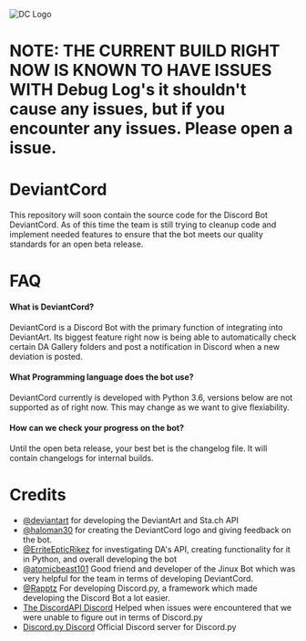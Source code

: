 ![DC Logo](https://github.com/ErriteEpticRikez/DeviantCord/blob/master/deviantcord.png)

# NOTE: THE CURRENT BUILD RIGHT NOW IS KNOWN TO HAVE ISSUES WITH Debug Log's it shouldn't cause any issues, but if you encounter any issues. Please open a issue.

# DeviantCord
This repository will soon contain the source code for the Discord Bot DeviantCord. As of this time the team is still trying to cleanup code and implement needed features to ensure that the bot meets our quality standards for an open beta release.

# FAQ
#### What is DeviantCord?
DeviantCord is a Discord Bot with the primary function of integrating into DeviantArt. Its biggest feature right now is being able to automatically check certain DA Gallery folders and post a notification in Discord when a new deviation is posted. 

#### What Programming language does the bot use?
DeviantCord currently is developed with Python 3.6, versions below are not supported as of right now. This may change as we want to give flexiability. 

#### How can we check your progress on the bot?
Until the open beta release, your best bet is the changelog file. It will contain changelogs for internal builds. 

# Credits
- [@deviantart](https://github.com/DeviantArt) for developing the DeviantArt and Sta.ch API
- [@haloman30](https://github.com/haloman30) for creating the DeviantCord logo and giving feedback on the bot. 
- [@ErriteEpticRikez](https://github.com/ErriteEpticRikez) for investigating DA's API, creating functionality for it in Python, and overall developing the bot
- [@atomicbeast101](https://github.com/Atomicbeast101) Good friend and developer of the Jinux Bot which was very helpful for the team in terms of developing DeviantCord.
- [@Rapptz](https://github.com/Rapptz) For developing Discord.py, a framework which made developing the Discord Bot a lot easier.
- [The DiscordAPI Discord](https://discord.gg/discord-api) Helped when issues were encountered that we were unable to figure out in terms of Discord.py
- [Discord.py Discord](https://discord.gg/r3s5KJJ) Official Discord server for Discord.py
